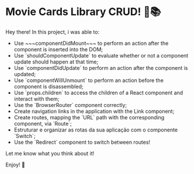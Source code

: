 # Movie Cards Library CRUD! 🎥📚

Hey there!
In this project, i was able to:

<ul> 
  <li>Use ~~~componentDidMount~~~ to perform an action after the component is inserted into the DOM;</li>
  <li>Use `shouldComponentUpdate` to evaluate whether or not a component update should happen at that time;</li>
  <li>Use `componentDidUpdate` to perform an action after the component is updated;</li>
  <li>Use `componentWillUnmount` to perform an action before the component is disassembled;</li>
  <li>Use `props.children` to access the children of a React component and interact with them;</li>
  <li>Use the `BrowserRouter` component correctly;</li>
  <li>Create navigation links in the application with the Link component;</li>
  <li>Create routes, mapping the `URL` path with the corresponding component, via `Route`;</li>
  <li>Estruturar e organizar as rotas da sua aplicação com o componente `Switch`;</li>
  <li>Use the `Redirect` component to switch between routes!</li>
</ul>

Let me know what you think about it!

Enjoy! 👋
